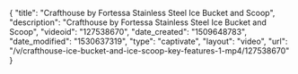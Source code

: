 {
    "title": "Crafthouse by Fortessa Stainless Steel Ice Bucket and Scoop",
    "description": "Crafthouse by Fortessa Stainless Steel Ice Bucket and Scoop",
    "videoid": "127538670",
    "date_created": "1509648783",
    "date_modified": "1530637319",
    "type": "captivate",
    "layout": "video",
    "url": "\/v\/crafthouse-ice-bucket-and-ice-scoop-key-features-1-mp4\/127538670"
}